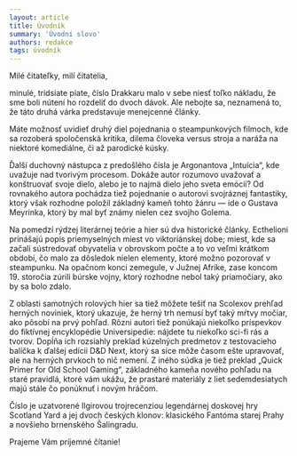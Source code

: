 ```yaml
---
layout: article
title: Úvodník
summary: 'Úvodní slovo'
authors: redakce
tags: úvodník
---
```


Milé čitateľky, milí čitatelia,

minulé, tridsiate piate, číslo Drakkaru malo v sebe niesť toľko nákladu, že sme boli nútení ho rozdeliť do dvoch dávok. Ale nebojte sa, neznamená to, že táto druhá várka predstavuje menejcenné články.

Máte možnosť uvidieť druhý diel pojednania o steampunkových filmoch, kde sa rozoberá spoločenská kritika, dilema človeka versus stroja a naráža na niektoré komediálne, či až parodické kúsky.

Ďalší duchovný nástupca z predošlého čísla je Argonantova „Intuícia“, kde uvažuje nad tvorivým procesom. Dokáže autor rozumovo uvažovať a konštruovať svoje dielo, alebo je to najmä dielo jeho sveta emócií? Od rovnakého autora pochádza tiež pojednanie o autorovi svojráznej fantastiky, ktorý však rozhodne položil základný kameň tohto žánru — ide o Gustava Meyrinka, ktorý by mal byť známy nielen cez svojho Golema.

Na pomedzí rýdzej literárnej teórie a hier sú dva historické články. Ecthelioni prinášajú popis priemyselných miest vo viktoriánskej dobe; miest, kde sa začali sústredovať obyvatelia v obrovskom počte a to vo veľmi krátkom období, čo malo za dôsledok nielen elementy, ktoré možno pozorovať v steampunku. Na opačnom konci zemegule, v Južnej Afrike, zase koncom 19. storočia zúrili búrske vojny, ktorý rozhodne nebol taký priamočiary, ako by sa bolo zdalo.

Z oblasti samotných rolových hier sa tiež môžete tešiť na Scolexov prehľad herných noviniek, ktorý ukazuje, že herný trh nemusí byť taký mŕtvy močiar, ako pôsobí na prvý pohľad. Rôzni autori tiež ponúkajú niekoľko príspevkov do fiktívnej encyklopédie Universipedie: nájdete tu niekoľko sci-fi rás a tvorov. Dopĺňa ich rozsiahly preklad kúzelných predmetov z testovacieho balíčka k ďalšej edícii D&D Next, ktorý sa síce môže časom ešte upravovať, ale na herných prvkoch to nič nemení. Z iného súdka je tiež preklad „Quick Primer for Old School Gaming“, základného kameňa nového pohľadu na staré pravidlá, ktoré vám ukážu, že prastaré materiály z liet sedemdesiatych majú stále čo ponúknuť i novým hráčom.

Číslo je uzatvorené Ilgirovou trojrecenziou legendárnej doskovej hry Scotland Yard a jej dvoch českých klonov: klasického Fantóma starej Prahy a novšieho brnenského Šalingradu.

Prajeme Vám príjemné čítanie!
